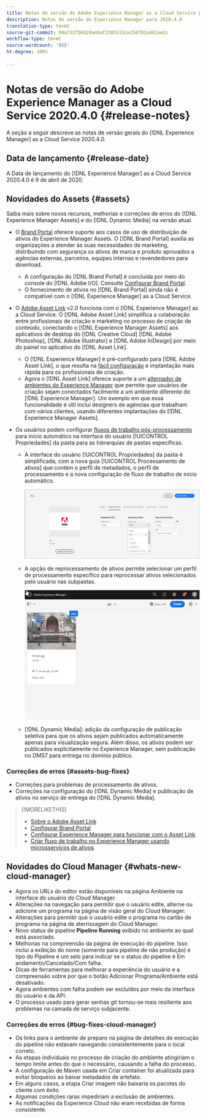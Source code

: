 ```yaml
---
title: Notas de versão do Adobe Experience Manager as a Cloud Service para 2020.4.0
description: Notas de versão do Experience Manager para 2020.4.0
translation-type: tm+mt
source-git-commit: 94a732f56929ad4af23855152e258f82ad61ee2c
workflow-type: tm+mt
source-wordcount: '655'
ht-degree: 100%

---
```



# Notas de versão do Adobe Experience Manager as a Cloud Service 2020.4.0 {#release-notes}

A seção a seguir descreve as notas de versão gerais do [!DNL Experience Manager] as a Cloud Service 2020.4.0.

## Data de lançamento {#release-date}

A Data de lançamento do [!DNL Experience Manager] as a Cloud Service 2020.4.0 é 9 de abril de 2020.

## Novidades do Assets {#assets}

Saiba mais sobre novos recursos, melhorias e correções de erros do [!DNL Experience Manager Assets] e do [!DNL Dynamic Media] na versão atual.

* O [Brand Portal](https://docs.adobe.com/content/help/br/experience-manager-brand-portal/using/home.html) oferece suporte aos casos de uso de distribuição de ativos do Experience Manager Assets. O [!DNL Brand Portal] auxilia as organizações a atender às suas necessidades de marketing, distribuindo com segurança os ativos de marca e produto aprovados a agências externas, parceiros, equipes internas e revendedores para download.
   * A configuração do [!DNL Brand Portal] é concluída por meio do console do [!DNL Adobe I/O]. Consulte [Configurar Brand Portal](https://docs.adobe.com/content/help/br/experience-manager-brand-portal/using/publish/configure-aem-assets-with-brand-portal.html).
   * O fornecimento de ativos no [!DNL Brand Portal] ainda não é compatível com o [!DNL Experience Manager] as a Cloud Service.

* O [Adobe Asset Link](https://helpx.adobe.com/br/enterprise/using/adobe-asset-link.html) v2.0 funciona com o [!DNL Experience Manager] as a Cloud Service. O [!DNL Adobe Asset Link] simplifica a colaboração entre profissionais de criação e marketing no processo de criação de conteúdo, conectando o [!DNL Experience Manager Assets] aos aplicativos de desktop do [!DNL Creative Cloud] [!DNL Adobe Photoshop], [!DNL Adobe Illustrator] e [!DNL Adobe InDesign] por meio do painel no aplicativo do [!DNL Asset Link].
   * O [!DNL Experience Manager] é pré-configurado para [!DNL Adobe Asset Link], o que resulta na [fácil configuração](https://helpx.adobe.com/br/enterprise/using/configure-aem-assets-for-asset-link.html) e implantação mais rápida para os profissionais de criação.
   * Agora o [!DNL Asset Link] oferece suporte a um [alternador de ambientes do Experience Manager](https://helpx.adobe.com/br/enterprise/using/manage-assets-using-adobe-asset-link.html#UseAdobeAssetLink) que permite que usuários de criação sejam conectados facilmente a um ambiente diferente do [!DNL Experience Manager]. Um exemplo em que essa funcionalidade é útil inclui designers de agências que trabalham com vários clientes, usando diferentes implantações do [!DNL Experience Manager Assets].

* Os usuários podem configurar [fluxos de trabalho pós-processamento](/help/assets/asset-microservices-configure-and-use.md#post-processing-workflows) para início automático na interface do usuário [!UICONTROL Propriedades] da pasta para as hierarquias de pastas específicas.
   * A interface do usuário [!UICONTROL Propriedades] da pasta é simplificada, com a nova guia [!UICONTROL Processamento de ativos] que contém o perfil de metadados, o perfil de processamento e a nova configuração de fluxo de trabalho de início automático.

      ![Os perfis de processamento podem ser facilmente aplicados a pastas e todos os ativos carregados nas pastas são processados usando esses perfis](/help/assets/assets/asset-processing-folder-properties.png)

   * A opção de reprocessamento de ativos permite selecionar um perfil de processamento específico para reprocessar ativos selecionados pelo usuário nas subpastas.

      ![Reprocessar ativos selecionados usando um perfil de processamento específico](/help/assets/assets/fpo-existing-asset-reprocess.gif)

   * [!DNL Dynamic Media]: adição da configuração de publicação seletiva para que os ativos sejam publicados automaticamente apenas para visualização segura. Além disso, os ativos podem ser publicados explicitamente no Experience Manager, sem publicação no DMS7 para entrega no domínio público.

### Correções de erros {#assets-bug-fixes}

* Correções para problemas de processamento de ativos.
* Correções na configuração do [!DNL Dynamic Media] e publicação de ativos no serviço de entrega do [!DNL Dynamic Media].

>[!MORELIKETHIS]
>
>* [Sobre o Adobe Asset Link](https://www.adobe.com/br/creativecloud/business/enterprise/adobe-asset-link.html)
>* [Configurar Brand Portal](https://docs.adobe.com/content/help/br/experience-manager-brand-portal/using/publish/configure-aem-assets-with-brand-portal.html)
>* [Configurar Experience Manager para funcionar com o Asset Link](https://helpx.adobe.com/br/enterprise/using/configure-aem-assets-for-asset-link.html)
>* [Criar fluxo de trabalho no Experience Manager usando microsserviços de ativos](https://docs.adobe.com/content/help/br/experience-manager-cloud-service/assets/manage/asset-microservices-configure-and-use.html#post-processing-workflows)


## Novidades do Cloud Manager {#whats-new-cloud-manager}

* Agora os URLs do editor estão disponíveis na página Ambiente na interface do usuário do Cloud Manager.
* Alterações na navegação para permitir que o usuário edite, alterne ou adicione um programa na página de visão geral do Cloud Manager.
* Alterações para permitir que o usuário edite o programa no cartão de programa na página de aterrissagem do Cloud Manager.
* Novo status de pipeline **Pipeline Running** exibido no ambiente ao qual está associado.
* Melhorias na compreensão da página de execução do pipeline. Isso inclui a exibição do nome (somente para pipeline de não produção) e tipo do Pipeline e um selo para indicar se o status do pipeline é Em andamento/Cancelado/Com falha.
* Dicas de ferramentas para melhorar a experiência do usuário e a compreensão sobre por que o botão Adicionar Programa/Ambiente está desativado.
* Agora ambientes com falha podem ser excluídos por meio da interface do usuário e da API.
* O processo usado para gerar senhas git tornou-se mais resiliente aos problemas na camada de serviço subjacente.

### Correções de erros {#bug-fixes-cloud-manager}

* Os links para o ambiente de preparo na página de detalhes de execução do pipeline não estavam navegando consistentemente para o local correto.
* As etapas individuais no processo de criação do ambiente atingiriam o tempo limite antes do que o necessário, causando a falha do processo.
* A configuração de Maven usada em Criar container foi atualizada para evitar bloqueios ao baixar metadados de artefato.
* Em alguns casos, a etapa Criar imagem não baixaria os pacotes do cliente com êxito.
* Algumas condições raras impediriam a exclusão de ambientes.
* As notificações da Experience Cloud não eram recebidas de forma consistente.
